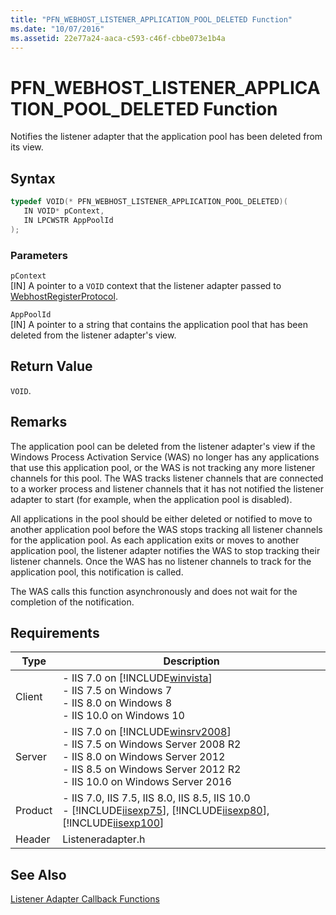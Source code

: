 ```yaml
---
title: "PFN_WEBHOST_LISTENER_APPLICATION_POOL_DELETED Function"
ms.date: "10/07/2016"
ms.assetid: 22e77a24-aaca-c593-c46f-cbbe073e1b4a
---
```

# PFN_WEBHOST_LISTENER_APPLICATION_POOL_DELETED Function
Notifies the listener adapter that the application pool has been deleted from its view.  
  
## Syntax  
  
```cpp  
typedef VOID(* PFN_WEBHOST_LISTENER_APPLICATION_POOL_DELETED)(  
   IN VOID* pContext,  
   IN LPCWSTR AppPoolId  
);  
```  
  
### Parameters  
 `pContext`  
 [IN] A pointer to a `VOID` context that the listener adapter passed to [WebhostRegisterProtocol](../../web-development-reference\native-code-api-reference/webhostregisterprotocol-function.md).  
  
 `AppPoolId`  
 [IN] A pointer to a string that contains the application pool that has been deleted from the listener adapter's view.  
  
## Return Value  
 `VOID`.  
  
## Remarks  
 The application pool can be deleted from the listener adapter's view if the Windows Process Activation Service (WAS) no longer has any applications that use this application pool, or the WAS is not tracking any more listener channels for this pool. The WAS tracks listener channels that are connected to a worker process and listener channels that it has not notified the listener adapter to start (for example, when the application pool is disabled).  
  
 All applications in the pool should be either deleted or notified to move to another application pool before the WAS stops tracking all listener channels for the application pool. As each application exits or moves to another application pool, the listener adapter notifies the WAS to stop tracking their listener channels. Once the WAS has no listener channels to track for the application pool, this notification is called.  
  
 The WAS calls this function asynchronously and does not wait for the completion of the notification.  
  
## Requirements  
  
|Type|Description|  
|----------|-----------------|  
|Client|-   IIS 7.0 on [!INCLUDE[winvista](../../wmi-provider/includes/winvista-md.md)]<br />-   IIS 7.5 on Windows 7<br />-   IIS 8.0 on Windows 8<br />-   IIS 10.0 on Windows 10|  
|Server|-   IIS 7.0 on [!INCLUDE[winsrv2008](../../wmi-provider/includes/winsrv2008-md.md)]<br />-   IIS 7.5 on Windows Server 2008 R2<br />-   IIS 8.0 on Windows Server 2012<br />-   IIS 8.5 on Windows Server 2012 R2<br />-   IIS 10.0 on Windows Server 2016|  
|Product|-   IIS 7.0, IIS 7.5, IIS 8.0, IIS 8.5, IIS 10.0<br />-   [!INCLUDE[iisexp75](../../web-development-reference/native-code-api-reference/includes/iisexp75-md.md)], [!INCLUDE[iisexp80](../../web-development-reference/native-code-api-reference/includes/iisexp80-md.md)], [!INCLUDE[iisexp100](../../web-development-reference/native-code-api-reference/includes/iisexp100-md.md)]|  
|Header|Listeneradapter.h|  
  
## See Also  
 [Listener Adapter Callback Functions](../../web-development-reference\native-code-api-reference/listener-adapter-callback-functions.md)